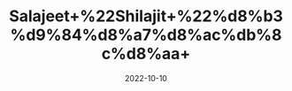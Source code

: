 ---
title: 'Salajeet+%22Shilajit+%22%d8%b3%d9%84%d8%a7%d8%ac%db%8c%d8%aa+'
date: '2022-10-10' 
metatag: '' 
inventory: '0' 
draft: false 
# meta description 
shortDescripton: 'Shilajit+contains+fulvic+acid+and+more+than+84+minerals+%2c+so+it+offers+numerous+health+benefits.+It+can+function+as%ef%bf%bdan+antioxidant+to+improve+your+body%27s+immunity+and+memory%2c+an+anti-inflammatory%2c+an+energy+booster%2c+and+a+diuretic+to+remove+excess+fluid+from+your+body.'
description: 'Herb'
longdescription: ''
featured: True
# product Price
price: '150.0'
# Product Short Description
shortDescription: 'Shilajit+contains+fulvic+acid+and+more+than+84+minerals+%2c+so+it+offers+numerous+health+benefits.+It+can+function+as%ef%bf%bdan+antioxidant+to+improve+your+body%27s+immunity+and+memory%2c+an+anti-inflammatory%2c+an+energy+booster%2c+and+a+diuretic+to+remove+excess+fluid+from+your+body.'
productID: 'AB6CCAFB-9924-ED11-9968-005056B3A416'
type: 'products'
category: 'Herb' 
thumnailproduct: 'https://eraconnect.blob.core.windows.net/product-images/aminsaddiquidawakhana/AB6CCAFB-9924-ED11-9968-005056B3A416.webp' 
images:
  - image: 'https://eraconnect.blob.core.windows.net/product-images/aminsaddiquidawakhana/AB6CCAFB-9924-ED11-9968-005056B3A416.webp'  
Variants:
---